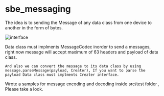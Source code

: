 # sbe_messaging

The idea is to sending the Message of any data class from one device to another in the form of bytes.

![interface](https://user-images.githubusercontent.com/38101471/230643822-7a65a1d5-4a58-43dc-8453-7e3fac052779.png)


    
Data class must implments MessageCodec inorder to send a messages, right now message will accept maximum of 63 headers and payload of data class. 
    
    And also we can convert the message to its data class by using message.parseMessage(payload, Creater), If you want to parse the payload Data class must implments Creater interface. 
    
    
Wrote a samples for message encoding and decoding inside src/test folder , Please take a look. 
